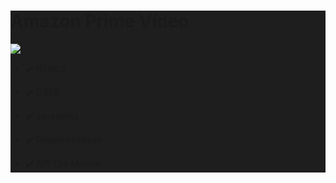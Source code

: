<html>
    <div style="background-color: #1E1E1E;">
        <h1>Amazon Prime Vídeo</h1>
        <img src="github/home.gif"/>
        <ul>
            <li><p>✔️ HTML5</p></li>
            <li><p>✔️ CSS3</p></li>
            <li><p>✔️ Javascript</p></li>
            <li><p>✔️ Responsividade</p></li>
            <li><p>✔️ API The Movies</p></li>
        </ul>
    </div>
</html>